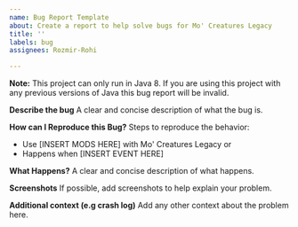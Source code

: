 ```yaml
---
name: Bug Report Template
about: Create a report to help solve bugs for Mo' Creatures Legacy
title: ''
labels: bug
assignees: Rozmir-Rohi

---
```


**Note:** This project can only run in Java 8. If you are using this project with any previous versions of Java this bug report will be invalid.

**Describe the bug**
A clear and concise description of what the bug is.

**How can I Reproduce this Bug?**
Steps to reproduce the behavior:
 * Use  [INSERT MODS HERE] with Mo' Creatures Legacy
or
* Happens when [INSERT EVENT HERE]

**What Happens?**
A clear and concise description of what happens.

**Screenshots**
If possible, add screenshots to help explain your problem.

**Additional context (e.g  crash log)**
Add any other context about the problem here.
